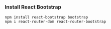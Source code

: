 ### Install React Bootstrap

```
npm install react-bootstrap bootstrap
npm i react-router-dom react-router-bootstrap


```
